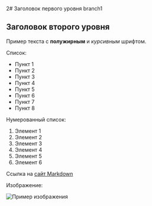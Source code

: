 2# Заголовок первого уровня branch1

## Заголовок второго уровня

Пример текста с **полужирным** и *курсивным* шрифтом.

Список:

- Пункт 1
- Пункт 2
- Пункт 3
- Пункт 4
- Пункт 5
- Пункт 6
- Пункт 7
- Пункт 8

Нумерованный список:

1. Элемент 1
2. Элемент 2
3. Элемент 3
4. Элемент 4
5. Элемент 5
6. Элемент 6

Ссылка на [сайт Markdown](https://www.markdownguide.org/)

Изображение:

![Пример изображения](https://www.freecodecamp.org/news/content/images/2023/01/Screenshot-2023-01-31-at-2.46.12-PM.png)
